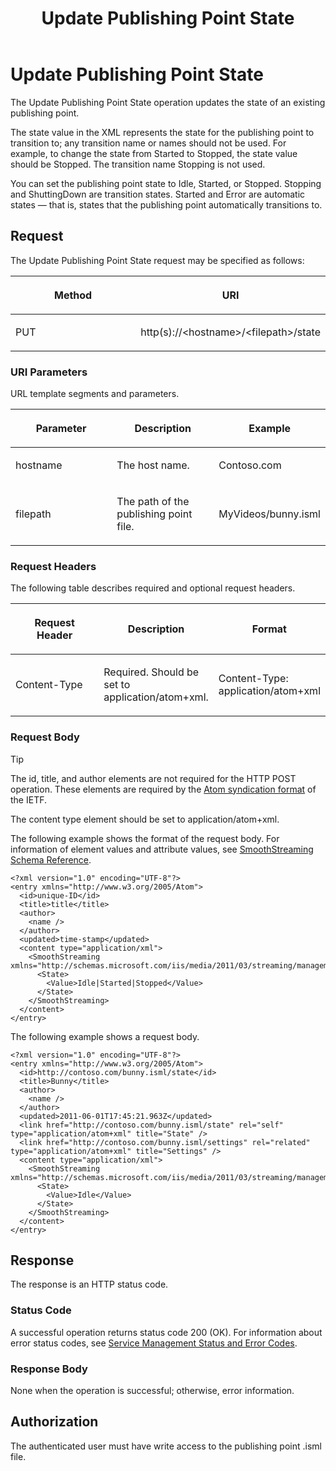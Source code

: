 ﻿---
title: Update Publishing Point State
TOCTitle: Update Publishing Point State
ms:assetid: eacf7023-807d-461a-82e0-f4b3bde8def6
ms:mtpsurl: https://msdn.microsoft.com/en-us/library/Hh206014(v=VS.90)
ms:contentKeyID: 35990948
ms.date: 05/02/2012
mtps_version: v=VS.90
---

# Update Publishing Point State

The Update Publishing Point State operation updates the state of an existing publishing point.

The state value in the XML represents the state for the publishing point to transition to; any transition name or names should not be used. For example, to change the state from Started to Stopped, the state value should be Stopped. The transition name Stopping is not used.

You can set the publishing point state to Idle, Started, or Stopped. Stopping and ShuttingDown are transition states. Started and Error are automatic states — that is, states that the publishing point automatically transitions to.

## Request

The Update Publishing Point State request may be specified as follows:

<table>
<colgroup>
<col style="width: 50%" />
<col style="width: 50%" />
</colgroup>
<thead>
<tr class="header">
<th><p>Method</p></th>
<th><p>URI</p></th>
</tr>
</thead>
<tbody>
<tr class="odd">
<td><p>PUT</p></td>
<td><p>http(s)://&lt;hostname&gt;/&lt;filepath&gt;/state</p></td>
</tr>
</tbody>
</table>


### URI Parameters

URL template segments and parameters.

<table>
<colgroup>
<col style="width: 33%" />
<col style="width: 33%" />
<col style="width: 33%" />
</colgroup>
<thead>
<tr class="header">
<th><p>Parameter</p></th>
<th><p>Description</p></th>
<th><p>Example</p></th>
</tr>
</thead>
<tbody>
<tr class="odd">
<td><p>hostname</p></td>
<td><p>The host name.</p></td>
<td><p>Contoso.com</p></td>
</tr>
<tr class="even">
<td><p>filepath</p></td>
<td><p>The path of the publishing point file.</p></td>
<td><p>MyVideos/bunny.isml</p></td>
</tr>
</tbody>
</table>


### Request Headers

The following table describes required and optional request headers.

<table>
<colgroup>
<col style="width: 33%" />
<col style="width: 33%" />
<col style="width: 33%" />
</colgroup>
<thead>
<tr class="header">
<th><p>Request Header</p></th>
<th><p>Description</p></th>
<th><p>Format</p></th>
</tr>
</thead>
<tbody>
<tr class="odd">
<td><p>Content-Type</p></td>
<td><p>Required. Should be set to application/atom+xml.</p></td>
<td><p>Content-Type: application/atom+xml</p></td>
</tr>
</tbody>
</table>


### Request Body


> [!TIP]
> <P>The id, title, and author elements are not required for the HTTP POST operation. These elements are required by the <A href="http://tools.ietf.org/html/rfc4287">Atom syndication format</A> of the IETF.</P>
> <P>The content type element should be set to application/atom+xml.</P>



The following example shows the format of the request body. For information of element values and attribute values, see [SmoothStreaming Schema Reference](smoothstreaming-schema-reference.md).

    <?xml version="1.0" encoding="UTF-8"?>
    <entry xmlns="http://www.w3.org/2005/Atom">
      <id>unique-ID</id>
      <title>title</title>
      <author>
        <name />
      </author>
      <updated>time-stamp</updated>
      <content type="application/xml">
        <SmoothStreaming xmlns="http://schemas.microsoft.com/iis/media/2011/03/streaming/management">
          <State>
            <Value>Idle|Started|Stopped</Value>
          </State>
        </SmoothStreaming>
      </content>
    </entry>

The following example shows a request body.

    <?xml version="1.0" encoding="UTF-8"?>
    <entry xmlns="http://www.w3.org/2005/Atom">
      <id>http://contoso.com/bunny.isml/state</id>
      <title>Bunny</title>
      <author>
        <name />
      </author>
      <updated>2011-06-01T17:45:21.963Z</updated>
      <link href="http://contoso.com/bunny.isml/state" rel="self" type="application/atom+xml" title="State" />
      <link href="http://contoso.com/bunny.isml/settings" rel="related" type="application/atom+xml" title="Settings" />
      <content type="application/xml">
        <SmoothStreaming xmlns="http://schemas.microsoft.com/iis/media/2011/03/streaming/management">
          <State>
            <Value>Idle</Value>
          </State>
        </SmoothStreaming>
      </content>
    </entry>

## Response

The response is an HTTP status code.

### Status Code

A successful operation returns status code 200 (OK). For information about error status codes, see [Service Management Status and Error Codes](service-management-status-and-error-codes.md).

### Response Body

None when the operation is successful; otherwise, error information.

## Authorization

The authenticated user must have write access to the publishing point .isml file.

